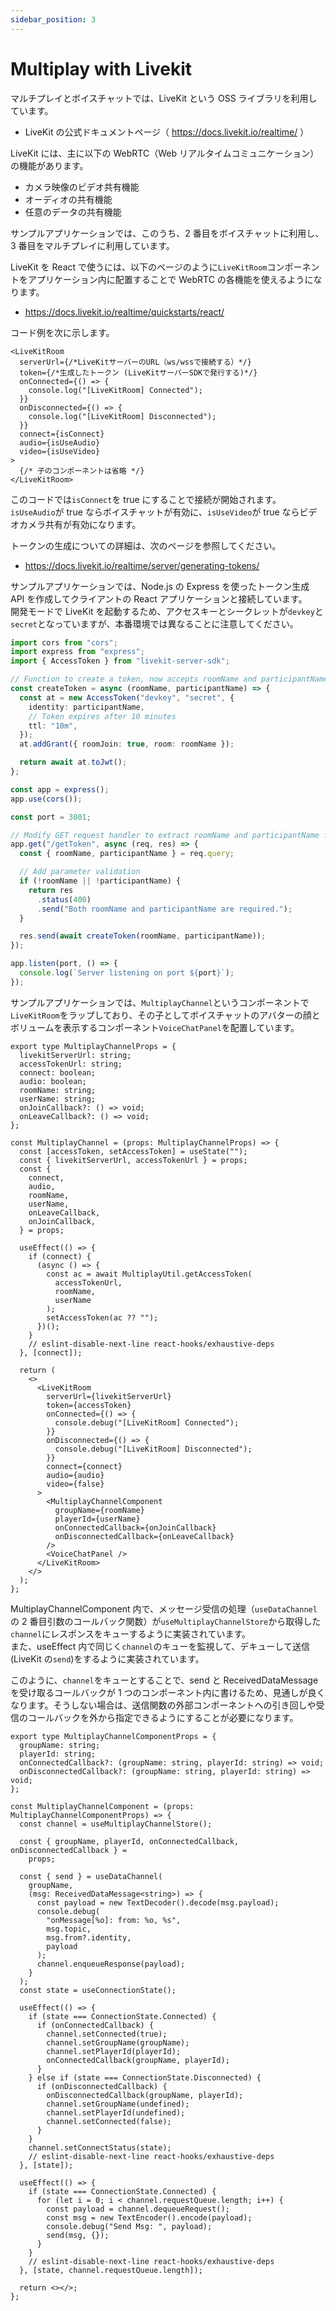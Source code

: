 ```yaml
---
sidebar_position: 3
---
```


# Multiplay with Livekit

マルチプレイとボイスチャットでは、LiveKit という OSS ライブラリを利用しています。

- LiveKit の公式ドキュメントページ（ https://docs.livekit.io/realtime/ ）

LiveKit には、主に以下の WebRTC（Web リアルタイムコミュニケーション）の機能があります。

- カメラ映像のビデオ共有機能
- オーディオの共有機能
- 任意のデータの共有機能

サンプルアプリケーションでは、このうち、2 番目をボイスチャットに利用し、3 番目をマルチプレイに利用しています。

LiveKit を React で使うには、以下のページのように`LiveKitRoom`コンポーネントをアプリケーション内に配置することで WebRTC の各機能を使えるようになります。

- https://docs.livekit.io/realtime/quickstarts/react/

コード例を次に示します。

```tsx
<LiveKitRoom
  serverUrl={/*LiveKitサーバーのURL（ws/wssで接続する）*/}
  token={/*生成したトークン (LiveKitサーバーSDKで発行する)*/}
  onConnected={() => {
    console.log("[LiveKitRoom] Connected");
  }}
  onDisconnected={() => {
    console.log("[LiveKitRoom] Disconnected");
  }}
  connect={isConnect}
  audio={isUseAudio}
  video={isUseVideo}
>
  {/* 子のコンポーネントは省略 */}
</LiveKitRoom>
```

このコードでは`isConnect`を true にすることで接続が開始されます。  
`isUseAudio`が true ならボイスチャットが有効に、`isUseVideo`が true ならビデオカメラ共有が有効になります。

トークンの生成についての詳細は、次のページを参照してください。

- https://docs.livekit.io/realtime/server/generating-tokens/

サンプルアプリケーションでは、Node.js の Express を使ったトークン生成 API を作成してクライアントの React アプリケーションと接続しています。  
開発モードで LiveKit を起動するため、アクセスキーとシークレットが`devkey`と`secret`となっていますが、本番環境では異なることに注意してください。

```ts
import cors from "cors";
import express from "express";
import { AccessToken } from "livekit-server-sdk";

// Function to create a token, now accepts roomName and participantName as arguments
const createToken = async (roomName, participantName) => {
  const at = new AccessToken("devkey", "secret", {
    identity: participantName,
    // Token expires after 10 minutes
    ttl: "10m",
  });
  at.addGrant({ roomJoin: true, room: roomName });

  return await at.toJwt();
};

const app = express();
app.use(cors());

const port = 3001;

// Modify GET request handler to extract roomName and participantName from query parameters
app.get("/getToken", async (req, res) => {
  const { roomName, participantName } = req.query;

  // Add parameter validation
  if (!roomName || !participantName) {
    return res
      .status(400)
      .send("Both roomName and participantName are required.");
  }

  res.send(await createToken(roomName, participantName));
});

app.listen(port, () => {
  console.log(`Server listening on port ${port}`);
});
```

サンプルアプリケーションでは、`MultiplayChannel`というコンポーネントで`LiveKitRoom`をラップしており、その子としてボイスチャットのアバターの顔とボリュームを表示するコンポーネント`VoiceChatPanel`を配置しています。

```tsx
export type MultiplayChannelProps = {
  livekitServerUrl: string;
  accessTokenUrl: string;
  connect: boolean;
  audio: boolean;
  roomName: string;
  userName: string;
  onJoinCallback?: () => void;
  onLeaveCallback?: () => void;
};

const MultiplayChannel = (props: MultiplayChannelProps) => {
  const [accessToken, setAccessToken] = useState("");
  const { livekitServerUrl, accessTokenUrl } = props;
  const {
    connect,
    audio,
    roomName,
    userName,
    onLeaveCallback,
    onJoinCallback,
  } = props;

  useEffect(() => {
    if (connect) {
      (async () => {
        const ac = await MultiplayUtil.getAccessToken(
          accessTokenUrl,
          roomName,
          userName
        );
        setAccessToken(ac ?? "");
      })();
    }
    // eslint-disable-next-line react-hooks/exhaustive-deps
  }, [connect]);

  return (
    <>
      <LiveKitRoom
        serverUrl={livekitServerUrl}
        token={accessToken}
        onConnected={() => {
          console.debug("[LiveKitRoom] Connected");
        }}
        onDisconnected={() => {
          console.debug("[LiveKitRoom] Disconnected");
        }}
        connect={connect}
        audio={audio}
        video={false}
      >
        <MultiplayChannelComponent
          groupName={roomName}
          playerId={userName}
          onConnectedCallback={onJoinCallback}
          onDisconnectedCallback={onLeaveCallback}
        />
        <VoiceChatPanel />
      </LiveKitRoom>
    </>
  );
};
```

MultiplayChannelComponent 内で、メッセージ受信の処理（`useDataChannel`の 2 番目引数のコールバック関数）が`useMultiplayChannelStore`から取得した`channel`にレスポンスをキューするように実装されています。  
また、useEffect 内で同じく`channel`のキューを監視して、デキューして送信(LiveKit の`send`)をするように実装されています。

このように、`channel`をキューとすることで、send と ReceivedDataMessage を受け取るコールバックが 1 つのコンポーネント内に書けるため、見通しが良くなります。そうしない場合は、送信関数の外部コンポーネントへの引き回しや受信のコールバックを外から指定できるようにすることが必要になります。

```tsx
export type MultiplayChannelComponentProps = {
  groupName: string;
  playerId: string;
  onConnectedCallback?: (groupName: string, playerId: string) => void;
  onDisconnectedCallback?: (groupName: string, playerId: string) => void;
};

const MultiplayChannelComponent = (props: MultiplayChannelComponentProps) => {
  const channel = useMultiplayChannelStore();

  const { groupName, playerId, onConnectedCallback, onDisconnectedCallback } =
    props;

  const { send } = useDataChannel(
    groupName,
    (msg: ReceivedDataMessage<string>) => {
      const payload = new TextDecoder().decode(msg.payload);
      console.debug(
        "onMessage[%o]: from: %o, %s",
        msg.topic,
        msg.from?.identity,
        payload
      );
      channel.enqueueResponse(payload);
    }
  );
  const state = useConnectionState();

  useEffect(() => {
    if (state === ConnectionState.Connected) {
      if (onConnectedCallback) {
        channel.setConnected(true);
        channel.setGroupName(groupName);
        channel.setPlayerId(playerId);
        onConnectedCallback(groupName, playerId);
      }
    } else if (state === ConnectionState.Disconnected) {
      if (onDisconnectedCallback) {
        onDisconnectedCallback(groupName, playerId);
        channel.setGroupName(undefined);
        channel.setPlayerId(undefined);
        channel.setConnected(false);
      }
    }
    channel.setConnectStatus(state);
    // eslint-disable-next-line react-hooks/exhaustive-deps
  }, [state]);

  useEffect(() => {
    if (state === ConnectionState.Connected) {
      for (let i = 0; i < channel.requestQueue.length; i++) {
        const payload = channel.dequeueRequest();
        const msg = new TextEncoder().encode(payload);
        console.debug("Send Msg: ", payload);
        send(msg, {});
      }
    }
    // eslint-disable-next-line react-hooks/exhaustive-deps
  }, [state, channel.requestQueue.length]);

  return <></>;
};
```
